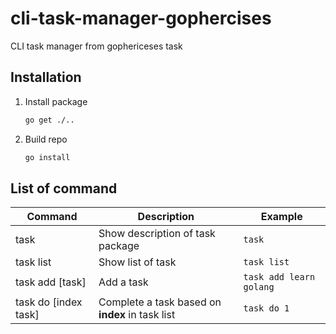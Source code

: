# cli-task-manager-gophercises

CLI task manager from gophericeses task

## Installation

1. Install package

   ```sh
   go get ./..
   ```

2. Build repo
   ```sh
   go install
   ```

## List of command

| Command              | Description                                     | Example                 |
| -------------------- | ----------------------------------------------- | ----------------------- |
| task                 | Show description of task package                | `task`                  |
| task list            | Show list of task                               | `task list`             |
| task add [task]      | Add a task                                      | `task add learn golang` |
| task do [index task] | Complete a task based on **index** in task list | `task do 1`             |
